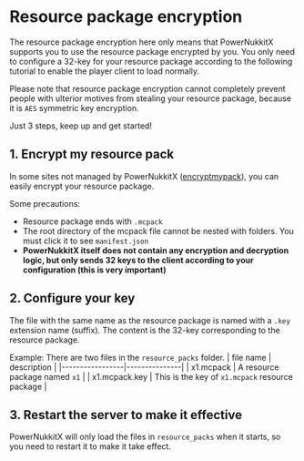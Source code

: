 # Resource package encryption

The resource package encryption here only means that PowerNukkitX supports you to use the resource package encrypted by you. You only need to configure a 32-key for your resource package according to the following tutorial to enable the player client to load normally.

Please note that resource package encryption cannot completely prevent people with ulterior motives from stealing your resource package, because it is `AES` symmetric key encryption.

Just 3 steps, keep up and get started!

## 1. Encrypt my resource pack

In some sites not managed by PowerNukkitX ([encryptmypack](https://encryptmypack.com)), you can easily encrypt your resource package.

Some precautions:
- Resource package ends with `.mcpack`
- The root directory of the mcpack file cannot be nested with folders. You must click it to see `manifest.json`
- **PowerNukkitX itself does not contain any encryption and decryption logic, but only sends 32 keys to the client according to your configuration (this is very important)**


## 2. Configure your key

The file with the same name as the resource package is named with a `.key` extension name (suffix). The content is the 32-key corresponding to the resource package.

Example: There are two files in the `resource_packs` folder.
| file name      | description  |
|-----------------|---------------|
| x1.mcpack         | A resource package named `x1`   |
| x1.mcpack.key           | This is the key of `x1.mcpack` resource package  |

## 3. Restart the server to make it effective

PowerNukkitX will only load the files in `resource_packs` when it starts, so you need to restart it to make it take effect.
